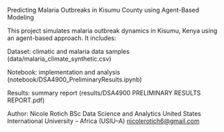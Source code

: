 Predicting Malaria Outbreaks in Kisumu County using Agent-Based Modeling

This project simulates malaria outbreak dynamics in Kisumu, Kenya using an agent-based approach.
It includes:

Dataset: climatic and malaria data samples (data/malaria_climate_synthetic.csv)

Notebook: implementation and analysis (notebook/DSA4900_PreliminaryResults.ipynb)

Results: summary report (results/DSA4900 PRELIMINARY RESULTS REPORT.pdf)

Author: Nicole Rotich
BSc Data Science and Analytics
United States International University – Africa (USIU–A)
nicolerotich6@gmail.com
